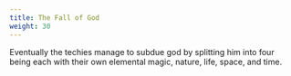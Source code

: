 ```yaml
---
title: The Fall of God
weight: 30
---
```


Eventually the techies manage to subdue god by splitting him into four being each with their own elemental magic, nature, life, space, and time.
